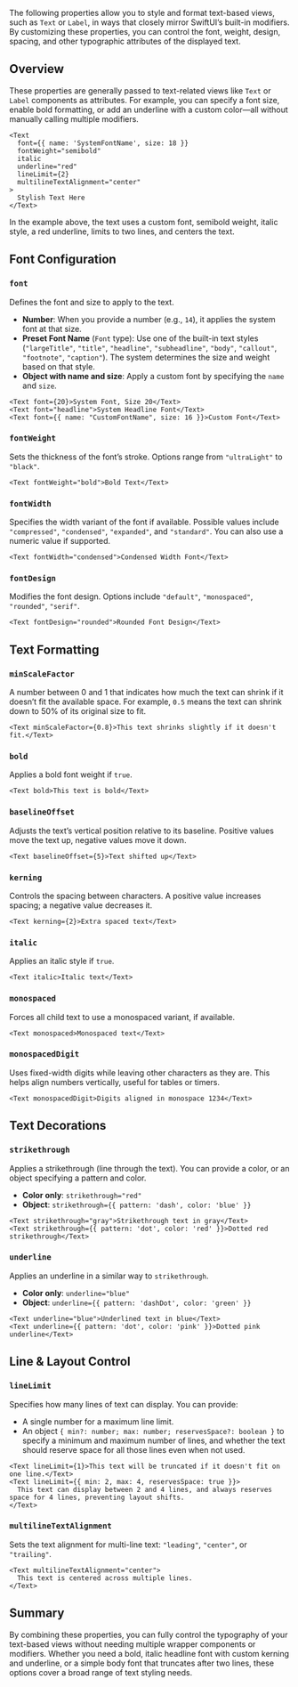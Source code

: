 The following properties allow you to style and format text-based views, such as `Text` or `Label`, in ways that closely mirror SwiftUI’s built-in modifiers. By customizing these properties, you can control the font, weight, design, spacing, and other typographic attributes of the displayed text.

## Overview

These properties are generally passed to text-related views like `Text` or `Label` components as attributes. For example, you can specify a font size, enable bold formatting, or add an underline with a custom color—all without manually calling multiple modifiers.

```tsx
<Text
  font={{ name: 'SystemFontName', size: 18 }}
  fontWeight="semibold"
  italic
  underline="red"
  lineLimit={2}
  multilineTextAlignment="center"
>
  Stylish Text Here
</Text>
```

In the example above, the text uses a custom font, semibold weight, italic style, a red underline, limits to two lines, and centers the text.

## Font Configuration

### `font`

Defines the font and size to apply to the text.

- **Number**: When you provide a number (e.g., `14`), it applies the system font at that size.
- **Preset Font Name** (`Font` type): Use one of the built-in text styles (`"largeTitle"`, `"title"`, `"headline"`, `"subheadline"`, `"body"`, `"callout"`, `"footnote"`, `"caption"`). The system determines the size and weight based on that style.
- **Object with name and size**: Apply a custom font by specifying the `name` and `size`.

```tsx
<Text font={20}>System Font, Size 20</Text>
<Text font="headline">System Headline Font</Text>
<Text font={{ name: "CustomFontName", size: 16 }}>Custom Font</Text>
```

### `fontWeight`

Sets the thickness of the font’s stroke. Options range from `"ultraLight"` to `"black"`.

```tsx
<Text fontWeight="bold">Bold Text</Text>
```

### `fontWidth`

Specifies the width variant of the font if available. Possible values include `"compressed"`, `"condensed"`, `"expanded"`, and `"standard"`. You can also use a numeric value if supported.

```tsx
<Text fontWidth="condensed">Condensed Width Font</Text>
```

### `fontDesign`

Modifies the font design. Options include `"default"`, `"monospaced"`, `"rounded"`, `"serif"`.

```tsx
<Text fontDesign="rounded">Rounded Font Design</Text>
```

## Text Formatting

### `minScaleFactor`

A number between 0 and 1 that indicates how much the text can shrink if it doesn’t fit the available space. For example, `0.5` means the text can shrink down to 50% of its original size to fit.

```tsx
<Text minScaleFactor={0.8}>This text shrinks slightly if it doesn't fit.</Text>
```

### `bold`

Applies a bold font weight if `true`.

```tsx
<Text bold>This text is bold</Text>
```

### `baselineOffset`

Adjusts the text’s vertical position relative to its baseline. Positive values move the text up, negative values move it down.

```tsx
<Text baselineOffset={5}>Text shifted up</Text>
```

### `kerning`

Controls the spacing between characters. A positive value increases spacing; a negative value decreases it.

```tsx
<Text kerning={2}>Extra spaced text</Text>
```

### `italic`

Applies an italic style if `true`.

```tsx
<Text italic>Italic text</Text>
```

### `monospaced`

Forces all child text to use a monospaced variant, if available.

```tsx
<Text monospaced>Monospaced text</Text>
```

### `monospacedDigit`

Uses fixed-width digits while leaving other characters as they are. This helps align numbers vertically, useful for tables or timers.

```tsx
<Text monospacedDigit>Digits aligned in monospace 1234</Text>
```

## Text Decorations

### `strikethrough`

Applies a strikethrough (line through the text). You can provide a color, or an object specifying a pattern and color.

- **Color only**: `strikethrough="red"`
- **Object**: `strikethrough={{ pattern: 'dash', color: 'blue' }}`

```tsx
<Text strikethrough="gray">Strikethrough text in gray</Text>
<Text strikethrough={{ pattern: 'dot', color: 'red' }}>Dotted red strikethrough</Text>
```

### `underline`

Applies an underline in a similar way to `strikethrough`.

- **Color only**: `underline="blue"`
- **Object**: `underline={{ pattern: 'dashDot', color: 'green' }}`

```tsx
<Text underline="blue">Underlined text in blue</Text>
<Text underline={{ pattern: 'dot', color: 'pink' }}>Dotted pink underline</Text>
```

## Line & Layout Control

### `lineLimit`

Specifies how many lines of text can display. You can provide:

- A single number for a maximum line limit.
- An object `{ min?: number; max: number; reservesSpace?: boolean }` to specify a minimum and maximum number of lines, and whether the text should reserve space for all those lines even when not used.

```tsx
<Text lineLimit={1}>This text will be truncated if it doesn't fit on one line.</Text>
<Text lineLimit={{ min: 2, max: 4, reservesSpace: true }}>
  This text can display between 2 and 4 lines, and always reserves space for 4 lines, preventing layout shifts.
</Text>
```

### `multilineTextAlignment`

Sets the text alignment for multi-line text: `"leading"`, `"center"`, or `"trailing"`.

```tsx
<Text multilineTextAlignment="center">
  This text is centered across multiple lines.
</Text>
```

## Summary

By combining these properties, you can fully control the typography of your text-based views without needing multiple wrapper components or modifiers. Whether you need a bold, italic headline font with custom kerning and underline, or a simple body font that truncates after two lines, these options cover a broad range of text styling needs.